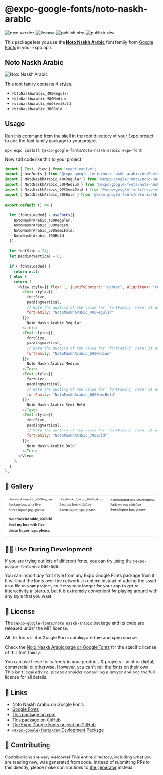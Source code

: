 # @expo-google-fonts/noto-naskh-arabic

![npm version](https://flat.badgen.net/npm/v/@expo-google-fonts/noto-naskh-arabic)
![license](https://flat.badgen.net/github/license/expo/google-fonts)
![publish size](https://flat.badgen.net/packagephobia/install/@expo-google-fonts/noto-naskh-arabic)
![publish size](https://flat.badgen.net/packagephobia/publish/@expo-google-fonts/noto-naskh-arabic)

This package lets you use the [**Noto Naskh Arabic**](https://fonts.google.com/specimen/Noto+Naskh+Arabic) font family from [Google Fonts](https://fonts.google.com/) in your Expo app.

## Noto Naskh Arabic

![Noto Naskh Arabic](./font-family.png)

This font family contains [4 styles](#-gallery).

- `NotoNaskhArabic_400Regular`
- `NotoNaskhArabic_500Medium`
- `NotoNaskhArabic_600SemiBold`
- `NotoNaskhArabic_700Bold`

## Usage

Run this command from the shell in the root directory of your Expo project to add the font family package to your project

```sh
npx expo install @expo-google-fonts/noto-naskh-arabic expo-font
```

Now add code like this to your project

```js
import { Text, View } from "react-native";
import { useFonts } from '@expo-google-fonts/noto-naskh-arabic/useFonts';
import { NotoNaskhArabic_400Regular } from '@expo-google-fonts/noto-naskh-arabic/400Regular';
import { NotoNaskhArabic_500Medium } from '@expo-google-fonts/noto-naskh-arabic/500Medium';
import { NotoNaskhArabic_600SemiBold } from '@expo-google-fonts/noto-naskh-arabic/600SemiBold';
import { NotoNaskhArabic_700Bold } from '@expo-google-fonts/noto-naskh-arabic/700Bold';

export default () => {

  let [fontsLoaded] = useFonts({
    NotoNaskhArabic_400Regular, 
    NotoNaskhArabic_500Medium, 
    NotoNaskhArabic_600SemiBold, 
    NotoNaskhArabic_700Bold
  });

  let fontSize = 24;
  let paddingVertical = 6;

  if (!fontsLoaded) {
    return null;
  } else {
    return (
      <View style={{ flex: 1, justifyContent: "center", alignItems: "center" }}>
        <Text style={{
          fontSize,
          paddingVertical,
          // Note the quoting of the value for `fontFamily` here; it expects a string!
          fontFamily: "NotoNaskhArabic_400Regular"
        }}>
          Noto Naskh Arabic Regular
        </Text>
        <Text style={{
          fontSize,
          paddingVertical,
          // Note the quoting of the value for `fontFamily` here; it expects a string!
          fontFamily: "NotoNaskhArabic_500Medium"
        }}>
          Noto Naskh Arabic Medium
        </Text>
        <Text style={{
          fontSize,
          paddingVertical,
          // Note the quoting of the value for `fontFamily` here; it expects a string!
          fontFamily: "NotoNaskhArabic_600SemiBold"
        }}>
          Noto Naskh Arabic Semi Bold
        </Text>
        <Text style={{
          fontSize,
          paddingVertical,
          // Note the quoting of the value for `fontFamily` here; it expects a string!
          fontFamily: "NotoNaskhArabic_700Bold"
        }}>
          Noto Naskh Arabic Bold
        </Text>
      </View>
    );
  }
};
```

## 🔡 Gallery


||||
|-|-|-|
|![NotoNaskhArabic_400Regular](./400Regular/NotoNaskhArabic_400Regular.ttf.png)|![NotoNaskhArabic_500Medium](./500Medium/NotoNaskhArabic_500Medium.ttf.png)|![NotoNaskhArabic_600SemiBold](./600SemiBold/NotoNaskhArabic_600SemiBold.ttf.png)||
|![NotoNaskhArabic_700Bold](./700Bold/NotoNaskhArabic_700Bold.ttf.png)||||


## 👩‍💻 Use During Development

If you are trying out lots of different fonts, you can try using the [`@expo-google-fonts/dev` package](https://github.com/expo/google-fonts/tree/master/font-packages/dev#readme).

You can import _any_ font style from any Expo Google Fonts package from it. It will load the fonts over the network at runtime instead of adding the asset as a file to your project, so it may take longer for your app to get to interactivity at startup, but it is extremely convenient for playing around with any style that you want.


## 📖 License

The `@expo-google-fonts/noto-naskh-arabic` package and its code are released under the MIT license.

All the fonts in the Google Fonts catalog are free and open source.

Check the [Noto Naskh Arabic page on Google Fonts](https://fonts.google.com/specimen/Noto+Naskh+Arabic) for the specific license of this font family.

You can use these fonts freely in your products & projects - print or digital, commercial or otherwise. However, you can't sell the fonts on their own. This isn't legal advice, please consider consulting a lawyer and see the full license for all details.

## 🔗 Links

- [Noto Naskh Arabic on Google Fonts](https://fonts.google.com/specimen/Noto+Naskh+Arabic)
- [Google Fonts](https://fonts.google.com/)
- [This package on npm](https://www.npmjs.com/package/@expo-google-fonts/noto-naskh-arabic)
- [This package on GitHub](https://github.com/expo/google-fonts/tree/master/font-packages/noto-naskh-arabic)
- [The Expo Google Fonts project on GitHub](https://github.com/expo/google-fonts)
- [`@expo-google-fonts/dev` Devlopment Package](https://github.com/expo/google-fonts/tree/master/font-packages/dev)

## 🤝 Contributing

Contributions are very welcome! This entire directory, including what you are reading now, was generated from code. Instead of submitting PRs to this directly, please make contributions to [the generator](https://github.com/expo/google-fonts/tree/master/packages/generator) instead.
